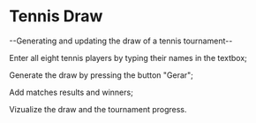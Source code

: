 # Tennis Draw

--Generating and updating the draw of a tennis tournament--

Enter all eight tennis players by typing their names in the textbox;

Generate the draw by pressing the button "Gerar";

Add matches results and winners;

Vizualize the draw and the tournament progress.

